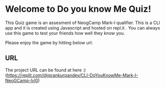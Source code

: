 # Welcome to Do you know Me Quiz!

This Quiz game is an assesment of NeogCamp Mark-I qualifier.
This is a CLI app and it is created using Javascript and hosted on repl.it . 
You can always use this game to test your friends how well they know you.

Please enjoy the game by hitting below url: 

## URL 

The project URL can be found at here :)(https://replit.com/@iprankurpandey/CLI-DoYouKnowMe-Mark-I-NeoGCamp-lvl0)
